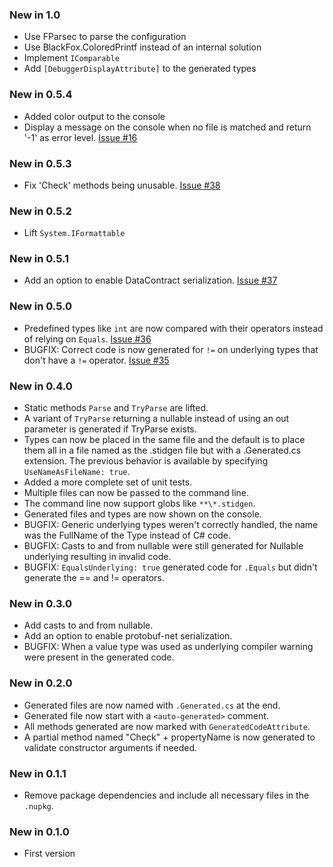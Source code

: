 ### New in 1.0

* Use FParsec to parse the configuration
* Use BlackFox.ColoredPrintf instead of an internal solution
* Implement `IComparable`
* Add `[DebuggerDisplayAttribute]` to the generated types

### New in 0.5.4
* Added color output to the console
* Display a message on the console when no file is matched and return '-1' as error level.
 [Issue #16](https://github.com/vbfox/stidgen/issues/16)

### New in 0.5.3
* Fix 'Check' methods being unusable.
  [Issue #38](https://github.com/vbfox/stidgen/issues/38)

### New in 0.5.2
* Lift `System.IFormattable`

### New in 0.5.1
* Add an option to enable DataContract serialization.
  [Issue #37](https://github.com/vbfox/stidgen/issues/37)

### New in 0.5.0
* Predefined types like `int` are now compared with their operators instead
  of relying on `Equals`.
  [Issue #36](https://github.com/vbfox/stidgen/issues/36)
* BUGFIX: Correct code is now generated for `!=` on underlying types that
  don't have a `!=` operator.
  [Issue #35](https://github.com/vbfox/stidgen/issues/35)

### New in 0.4.0
* Static methods `Parse` and `TryParse` are lifted.
* A variant of `TryParse` returning a nullable instead of using an out
  parameter is generated if TryParse exists.
* Types can now be placed in the same file and the default is to place them
  all in a file named as the .stidgen file but with a .Generated.cs extension.
  The previous behavior is available by specifying `UseNameAsFileName: true`.
* Added a more complete set of unit tests.
* Multiple files can now be passed to the command line.
* The command line now support globs like `**\*.stidgen`.
* Generated files and types are now shown on the console.
* BUGFIX: Generic underlying types weren't correctly handled, the name was
  the FullName of the Type instead of C# code.
* BUGFIX: Casts to and from nullable were still generated for Nullable<T>
  underlying resulting in invalid code.
* BUGFIX: `EqualsUnderlying: true` generated code for `.Equals` but didn't
  generate the == and != operators.

### New in 0.3.0
* Add casts to and from nullable.
* Add an option to enable protobuf-net serialization.
* BUGFIX: When a value type was used as underlying compiler warning were
  present in the generated code.

### New in 0.2.0
* Generated files are now named with `.Generated.cs` at the end.
* Generated file now start with a `<auto-generated>` comment.
* All methods generated are now marked with `GeneratedCodeAttribute`.
* A partial method named "Check" + propertyName is now generated to validate
  constructor arguments if needed.

### New in 0.1.1
* Remove package dependencies and include all necessary files in the `.nupkg`.

### New in 0.1.0
* First version

